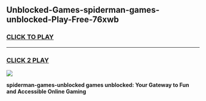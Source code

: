 
## Unblocked-Games-spiderman-games-unblocked-Play-Free-76xwb
<h3>
<a href="https://premium76.site?title=spiderman-games-unblocked&ref=19M">CLICK TO PLAY</a></h3>
<hr>

<h3>
<a href="https://premium76.site?title=spiderman-games-unblocked&ref=19M">CLICK 2 PLAY</a>
  
</h3>

<a href="https://premium76.site?title=spiderman-games-unblocked&ref=19M"><img src="https://clearcache.store/games.png"></a>


**spiderman-games-unblocked games unblocked: Your Gateway to Fun and Accessible Online Gaming**

